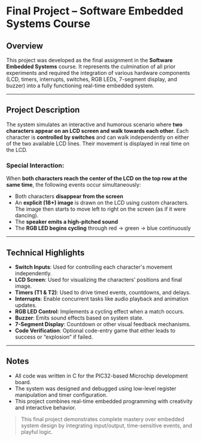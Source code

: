 # Final Project – Software Embedded Systems Course

## Overview

This project was developed as the final assignment in the **Software Embedded Systems** course. It represents the culmination of all prior experiments and required the integration of various hardware components (LCD, timers, interrupts, switches, RGB LEDs, 7-segment display, and buzzer) into a fully functioning real-time embedded system.

---

## Project Description

The system simulates an interactive and humorous scenario where **two characters appear on an LCD screen and walk towards each other**. Each character is **controlled by switches** and can walk independently on either of the two available LCD lines. Their movement is displayed in real time on the LCD.

### Special Interaction:
When **both characters reach the center of the LCD on the top row at the same time**, the following events occur simultaneously:
- Both characters **disappear from the screen**
- An **explicit (18+) image** is drawn on the LCD using custom characters. The image then starts to move left to right on the screen (as if it were dancing).
- The **speaker emits a high-pitched sound**
- The **RGB LED begins cycling** through red → green → blue continuously

---

## Technical Highlights

- **Switch Inputs**: Used for controlling each character's movement independently.
- **LCD Screen**: Used for visualizing the characters' positions and final image.
- **Timers (T1 & T2)**: Used to drive timed events, countdowns, and delays.
- **Interrupts**: Enable concurrent tasks like audio playback and animation updates.
- **RGB LED Control**: Implements a cycling effect when a match occurs.
- **Buzzer**: Emits sound effects based on system state.
- **7-Segment Display**: Countdown or other visual feedback mechanisms.
- **Code Verification**: Optional code-entry game that either leads to success or “explosion” if failed.

---

## Notes

- All code was written in C for the PIC32-based Microchip development board.
- The system was designed and debugged using low-level register manipulation and timer configuration.
- This project combines real-time embedded programming with creativity and interactive behavior.

> This final project demonstrates complete mastery over embedded system design by integrating input/output, time-sensitive events, and playful logic.
